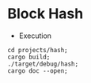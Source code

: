 # Block Hash

* Execution

```
cd projects/hash;
cargo build;
./target/debug/hash;
cargo doc --open;
```
